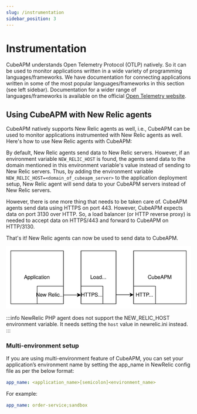 ```yaml
---
slug: /instrumentation
sidebar_position: 3
---
```


# Instrumentation

CubeAPM understands Open Telemetry Protocol (OTLP) natively. So it can be used to monitor applications written in a wide variety of programming languages/frameworks. We have documentation for connecting applications written in some of the most popular languages/frameworks in this section (see left sidebar). Documentation for a wider range of languages/frameworks is available on the official [Open Telemetry website](https://opentelemetry.io/docs/instrumentation/).

## Using CubeAPM with New Relic agents

CubeAPM natively supports New Relic agents as well, i.e., CubeAPM can be used to monitor applications instrumented with New Relic agents as well. Here's how to use New Relic agents with CubeAPM:

By default, New Relic agents send data to New Relic servers. However, if an environment variable `NEW_RELIC_HOST` is found, the agents send data to the domain mentioned in this environment variable's value instead of sending to New Relic servers. Thus, by adding the environment variable `NEW_RELIC_HOST=<domain_of_cubeapm_server>` to the application deployment setup, New Relic agent will send data to your CubeAPM servers instead of New Relic servers.

However, there is one more thing that needs to be taken care of. CubeAPM agents send data using HTTPS on port 443. However, CubeAPM expects data on port 3130 over HTTP. So, a load balancer (or HTTP reverse proxy) is needed to accept data on HTTPS/443 and forward to CubeAPM on HTTP/3130.

That's it! New Relic agents can now be used to send data to CubeAPM.

![CubeAPM with New Relic](/img/new-relic.svg)

:::info
NewRelic PHP agent does not support the NEW_RELIC_HOST environment variable. It needs setting the `host` value in newrelic.ini instead.
:::

### Multi-environment setup

If you are using multi-environment feature of CubeAPM, you can set your application’s environment name by setting the app_name in NewRelic config file as per the below format:

```yaml
app_name: <application_name>[semicolon]<environment_name>
```

For example:

```yaml
app_name: order-service;sandbox
```
